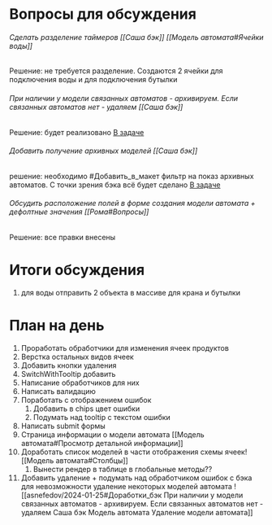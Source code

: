 # Вопросы для обсуждения
######  Сделать разделение таймеров [[Саша бэк]] [[Модель автомата#Ячейки воды]] 
Решение: не требуется разделение. Создаются 2 ячейки для подключения воды и для подключения бутылки
###### При наличии у модели связанных автоматов - архивируем. Если связанных автоматов нет - удаляем [[Саша бэк]] 
Решение: будет реализовано [В задаче](https://sheykertekh.bitrix24.ru/workgroups/group/85/tasks/task/view/7443/)
###### Добавить получение архивных моделей [[Саша бэк]] 
решение: необходимо #Добавить_в_макет фильтр на показ архивных автоматов. С точки зрения бэка всё будет сделано [В задаче](https://sheykertekh.bitrix24.ru/workgroups/group/85/tasks/task/view/7443/)
###### Обсудить расположение полей в форме создания модели автомата + дефолтные значения [[Рома#Вопросы]]
Решение: все правки внесены


# Итоги обсуждения
1. для воды отправить 2 объекта в массиве для крана и бутылки

# План на день
1. Проработать обработчики для изменения ячеек продуктов
2. Верстка остальных видов ячеек
3. Добавить кнопки удаления
4. SwitchWithTooltip добавить
5. Написание обработчиков для них
6. Написать валидацию
7. Поработать с  отображением ошибок
	1. Добавить в chips цвет ошибки
	2. Подумать над tooltip с текстом ошибки
8. Написать submit формы
9. Страница информации о модели автомата [[Модель автомата#Просмотр детальной информации]]
10. Доработать список моделей в части отображения схемы ячеек![[Модель автомата#Столбцы]]
	1. Вынести рендер в таблице в глобальные методы??
11. Добавить удаление + подумать над обработчиком ошибок с бэка для невозможности удаление некоторых моделей автомата ![[asnefedov/2024-01-25#Доработки_бэк При наличии у модели связанных автоматов - архивируем. Если связанных автоматов нет - удаляем Саша бэк Модель автомата Удаление модели автомата]]



